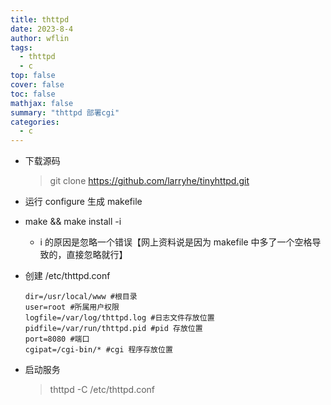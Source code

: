 ```yaml
---
title: thttpd
date: 2023-8-4
author: wflin
tags:
  - thttpd
  - c
top: false
cover: false
toc: false
mathjax: false
summary: "thttpd 部署cgi"
categories:
  - c
---
```


* 下载源码

  > git clone https://github.com/larryhe/tinyhttpd.git

* 运行 configure 生成 makefile

* make && make install -i

  * i 的原因是忽略一个错误【网上资料说是因为 makefile 中多了一个空格导致的，直接忽略就行】

* 创建  /etc/thttpd.conf 

  ```shell
  dir=/usr/local/www #根目录
  user=root #所属用户权限
  logfile=/var/log/thttpd.log #日志文件存放位置
  pidfile=/var/run/thttpd.pid #pid 存放位置
  port=8080 #端口
  cgipat=/cgi-bin/* #cgi 程序存放位置
  ```

* 启动服务

  > thttpd -C /etc/thttpd.conf

